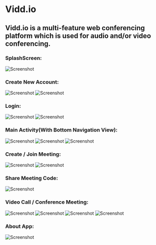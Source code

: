 # Vidd.io
<h2>Vidd.io is a multi-feature web conferencing platform which is used for audio and/or video conferencing.</h2>

<h3>SplashScreen: </h3>

![Screenshot](/screenshots/1.png)

<h3>Create New Account: </h3>

![Screenshot](/screenshots/3.png)
![Screenshot](/screenshots/4.png)

<h3>Login: </h3>

![Screenshot](/screenshots/2.png)
![Screenshot](/screenshots/5.png)

<h3>Main Activity(With Bottom Navigation View): </h3>

![Screenshot](/screenshots/6.png)
![Screenshot](/screenshots/7.png)
![Screenshot](/screenshots/8.png)

<h3>Create / Join Meeting: </h3>

![Screenshot](/screenshots/9.png)
![Screenshot](/screenshots/11.png)

<h3>Share Meeting Code: </h3>

![Screenshot](/screenshots/10.png)

<h3>Video Call / Conference Meeting: </h3>

![Screenshot](/screenshots/12.png)
![Screenshot](/screenshots/13.png)
![Screenshot](/screenshots/14.png)
![Screenshot](/screenshots/15.png)

<h3>About App: </h3>

![Screenshot](/screenshots/16.png)
